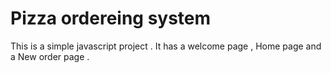 # Pizza ordereing system #
This is a  simple javascript project .
It has a welcome page , Home page and a New order page .

